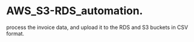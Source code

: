 # AWS_S3-RDS_automation.
process the invoice data, and upload it to the RDS and S3 buckets in CSV format.
